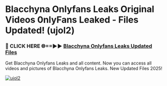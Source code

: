 # Blacchyna Onlyfans Leaks Original Videos 0nlyFans Leaked - Files Updated! (ujol2)

<h3>🔴 CLICK HERE 🌐==►► <a href="https://tinyurl.com/2jnfzry5" rel="nofollow">Blacchyna Onlyfans Leaks Updated Files</a></h3>

Get Blacchyna Onlyfans Leaks and all content. Now you can access all videos and pictures of Blacchyna Onlyfans Leaks. New Updated Files 2025!

[![ujol2](https://i.imgur.com/GyGTBgg.gif)](https://tinyurl.com/2jnfzry5)
